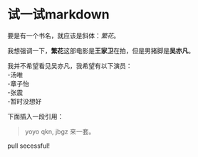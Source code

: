 ﻿# 试一试markdown

要是有一个书名，就应该是斜体：*繁花*。

我想强调一下，**繁花**这部电影是**王家卫**在拍，但是男猪脚是**吴亦凡**。

我并不希望看见吴亦凡，我希望有以下演员：     
-汤唯     
-章子怡    
-张震       
-暂时没想好     

下面插入一段引用：
>yoyo qkn, jbgz 来一套。

pull  secessful!
